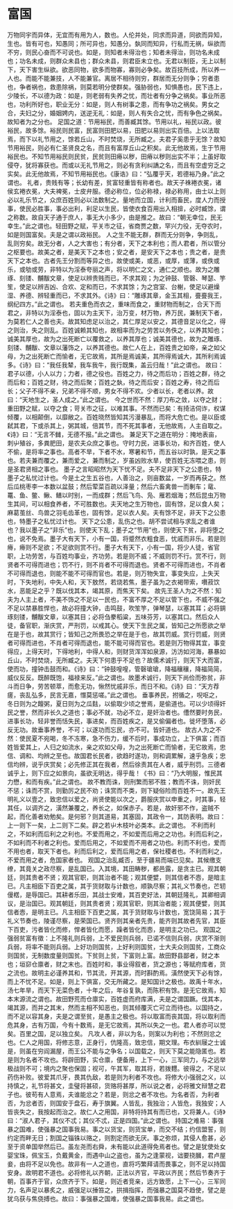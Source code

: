 # 富国
万物同宇而异体，无宜而有用为人，数也。人伦并处，同求而异道，同欲而异知，生也。皆有可也，知愚同；所可异也，知愚分。埶同而知异，行私而无祸，纵欲而不穷，则民心奋而不可说也。如是，则知者未得治也；知者未得治，则功名未成也；功名未成，则群众未县也；群众未县，则君臣未立也。无君以制臣，无上以制下，天下害生纵欲。欲恶同物，欲多而物寡，寡则必争矣。故百技所成，所以养一人也。而能不能兼技，人不能兼官。离居不相待则穷，群居而无分则争；穷者患也，争者祸也，救患除祸，则莫若明分使群矣。强胁弱也，知惧愚也，民下违上，少陵长，不以德为政：如是，则老弱有失养之忧，而壮者有分争之祸矣。事业所恶也，功利所好也，职业无分：如是，则人有树事之患，而有争功之祸矣。男女之合，夫妇之分，婚姻娉内，送逆无礼：如是，则人有失合之忧，而有争色之祸矣。故知者为之分也。
足国之道：节用裕民，而善臧其馀。节用以礼，裕民以政。彼裕民，故多馀。裕民则民富，民富则田肥以易，田肥以易则出实百倍。上以法取焉，而下以礼节用之，馀若丘山，不时焚烧，无所臧之。夫君子奚患乎无馀？故知节用裕民，则必有仁圣贤良之名，而且有富厚丘山之积矣。此无他故焉，生于节用裕民也。不知节用裕民则民贫，民贫则田瘠以秽，田瘠以秽则出实不半；上虽好取侵夺，犹将寡获也。而或以无礼节用之，则必有贪利纠譑之名，而且有空虚穷乏之实矣。此无他故焉，不知节用裕民也。《康诰》曰：“弘覆乎天，若德裕乃身。”此之谓也。
礼者，贵贱有等；长幼有差，贫富轻重皆有称者也。故天子袾裷衣冕，诸侯玄裷衣冕，大夫裨冕，士皮弁服。德必称位，位必称禄，禄必称用，由士以上则必以礼乐节之，众庶百姓则必以法数制之。量地而立国，计利而畜民，度人力而授事，使民必胜事，事必出利，利足以生民，皆使衣食百用出入相揜，必时臧馀，谓之称数。故自天子通于庶人，事无大小多少，由是推之。故曰：“朝无幸位，民无幸生。”此之谓也。轻田野之赋，平关市之征，省商贾之数，罕兴力役，无夺农时，如是则国富矣。夫是之谓以政裕民。
人之生不能无群，群而无分则争，争则乱，乱则穷矣。故无分者，人之大害也；有分者，天下之本利也；而人君者，所以管分之枢要也。故美之者，是美天下之本也；安之者，是安天下之本也；贵之者，是贵天下之本也。古者先王分割而等异之也，故使或美，或恶，或厚，或薄，或佚或乐，或劬或劳，非特以为淫泰夸丽之声，将以明仁之文，通仁之顺也。故为之雕琢、刻镂、黼黻文章，使足以辨贵贱而已，不求其观；为之钟鼓、管磬、琴瑟、竽笙，使足以辨吉凶、合欢、定和而已，不求其馀；为之宫室、台榭，使足以避燥湿、养德、辨轻重而已，不求其外。《诗》曰：“雕琢其章，金玉其相，亹亹我王，纲纪四方。”此之谓也。
若夫重色而衣之，重味而食之，重财物而制之，合天下而君之，非特以为淫泰也，固以为主天下，治万变，材万物，养万民，兼制天下者，为莫若仁人之善也夫。故其知虑足以治之，其仁厚足以安之，其德音足以化之，得之则治，失之则乱。百姓诚赖其知也，故相率而为之劳苦以务佚之，以养其知也；诚美其厚也，故为之出死断亡以覆救之，以养其厚也；诚美其德也，故为之雕琢、刻镂、黼黻、文章以藩饰之，以养其德也。故仁人在上，百姓贵之如帝，亲之如父母，为之出死断亡而愉者，无它故焉，其所是焉诚美，其所得焉诚大，其所利焉诚多。《诗》曰：“我任我辇，我车我牛，我行既集，盖云归哉！”此之谓也。
故曰：君子以德，小人以力；力者，德之役也。百姓之力，待之而后功；百姓之群，待之而后和；百姓之财，待之而后聚；百姓之埶，待之而后安；百姓之寿，待之而后长；父子不得不亲，兄弟不得不顺，男女不得不欢。少者以长，老者以养。故曰：“天地生之，圣人成之。”此之谓也。
今之世而不然：厚刀布之敛，以夺之财；重田野之赋，以夺之食；苛关市之征，以难其事。不然而已矣：有掎洁伺诈，权谋倾覆，以相颠倒，以靡敝之。百姓晓然皆知其污漫暴乱，而将大危亡也。是以臣或弑其君，下或杀其上，粥其城，倍其节，而不死其事者，无他故焉，人主自取之。《诗》曰：“无言不雠，无德不报。”此之谓也。
兼足天下之道在明分：掩地表亩，刺屮殖谷，多粪肥田，是农夫众庶之事也。守时力民，进事长功，和齐百姓，使人不偷，是将率之事也。高者不旱，下者不水，寒暑和节，而五谷以时孰，是天之事也。若夫兼而覆之，兼而爱之，兼而制之，岁虽凶败水旱，使百姓无冻喂之患，则是圣君贤相之事也。
墨子之言昭昭然为天下忧不足。夫不足非天下之公患也，特墨子之私忧过计也。今是土之生五谷也，人善治之，则亩数盆，一岁而再获之。然后瓜桃枣李一本数以盆鼓；然后荤菜百疏以泽量；然后六畜禽兽一而剸车；鼋、鼍、鱼、鳖、鳅、鳝以时别，一而成群；然后飞鸟、凫、雁若烟海；然后昆虫万物生其间，可以相食养者，不可胜数也。夫天地之生万物也，固有馀，足以食人矣；麻葛茧丝、鸟兽之羽毛齿革也，固有馀，足以衣人矣。夫有馀不足，非天下之公患也，特墨子之私忧过计也。
天下之公患，乱伤之也。胡不尝试相与求乱之者谁也？我以墨子之“非乐”也，则使天下乱；墨子之“节用”也，则使天下贫，非将堕之也，说不免焉。墨子大有天下，小有一国，将蹙然衣粗食恶，忧戚而非乐。若是则瘠，瘠则不足欲；不足欲则赏不行。墨子大有天下，小有一国，将少人徒，省官职，上功劳苦，与百姓均事业，齐功劳。若是则不威；不威则罚不行。赏不行，则贤者不可得而进也；罚不行，则不肖者不可得而退也。贤者不可得而进也，不肖者不可得而退也，则能不能不可得而官也。若是，则万物失宜，事变失应，上失天时，下失地利，中失人和，天下敖然，若烧若焦，墨子虽为之衣褐带索，嚽菽饮水，恶能足之乎？既以伐其本，竭其原，而焦天下矣。
故先王圣人为之不然：知夫为人主上者，不美不饰之不足以一民也，不富不厚之不足以管下也，不威不强之不足以禁暴胜悍也，故必将撞大钟，击鸣鼓，吹笙竽，弹琴瑟，以塞其耳；必将錭琢刻镂，黼黻文章，以塞其目；必将刍豢稻粱，五味芬芳，以塞其口。然后众人徒，备官职，渐庆赏，严刑罚，以戒其心。使天下生民之属，皆知己之所愿欲之举在是于也，故其赏行；皆知己之所畏恐之举在是于也，故其罚威。赏行罚威，则贤者可得而进也，不肖者可得而退也，能不能可得而官也。若是则万物得其宜，事变得应，上得天时，下得地利，中得人和，则财货浑浑如泉源，汸汸如河海，暴暴如丘山，不时焚烧，无所臧之。夫天下何患乎不足也？故儒术诚行，则天下大而富，使而功，撞钟击鼓而和。《诗》曰：“钟鼓喤喤，管磬瑲瑲，降福穰穰，降福简简，威仪反反。既醉既饱，福禄来反。”此之谓也。故墨术诚行，则天下尚俭而弥贫，非斗而日争，劳苦顿萃，而愈无功，愀然忧戚非乐，而日不和。《诗》曰：“天方荐瘥，丧乱弘多，民言无嘉，憯莫惩嗟。”此之谓也。
垂事养民，拊循之，唲呕之，冬日则为之饘粥，夏日则为之瓜麮，以偷取少顷之誉焉，是偷道也。可以少顷得奸民之誉，然而非长久之道也；事必不就，功必不立，是奸治者也。傮然要时务民，进事长功，轻非誉而恬失民，事进矣，而百姓疾之，是又偷偏者也。徙坏堕落，必反无功。故垂事养誉，不可；以遂功而忘民，亦不可。皆奸道也。
故古人为之不然：使民夏不宛喝，冬不冻寒，急不伤力，缓不后时，事成功立，上下俱富；而百姓皆爱其上，人归之如流水，亲之欢如父母，为之出死断亡而愉者，无它故焉，忠信、调和、均辨之至也。故国君长民者，欲趋时遂功，则和调累解，速乎急疾；忠信均辨，说乎庆赏矣；必先修正其在我者，然后徐责其在人者，威乎刑罚。三德者诚乎上，则下应之如景向，虽欲无明达，得乎哉！《书》曰：“乃大明服，惟民其力懋，和而有疾。”此之谓也。
故不教而诛，则刑繁而邪不胜；教而不诛，则奸民不惩；诛而不赏，则勤厉之民不劝；诛赏而不类，则下疑俗险而百姓不一。故先王明礼义以壹之，致忠信以爱之，尚贤使能以次之，爵服庆赏以申重之，时其事，轻其任，以调齐之，潢然兼覆之，养长之，如保赤子。若是，故奸邪不作，盗贼不起，而化善者劝勉矣。是何邪？则其道易，其塞固，其政令一，其防表明。故曰：上一则下一矣，上二则下二矣。辟之若屮木枝叶必类本。此之谓也。
不利而利之，不如利而后利之之利也。不爱而用之，不如爱而后用之之功也。利而后利之，不如利而不利者之利也。爱而后用之，不如爱而不用者之功也。利而不利也，爱而不用也者，取天下者也。利而后利之，爱而后用之者，保社稷者也。不利而利之，不爱而用之者，危国家者也。
观国之治乱臧否，至于疆易而端已见矣。其候缴支缭，其竟关之政尽察，是乱国已。入其境，其田畴秽，都邑露，是贪主已。观其朝廷，则其贵者不贤；观其官职，则其治者不能；观其便嬖，则其信者不悫，是暗主已。凡主相臣下百吏之属，其于货财取与计数也，顺孰尽察；其礼义节奏也，芒轫僈楛，是辱国已。其耕者乐田，其战士安难，其百吏好法，其朝廷隆礼，其卿相调议，是治国已。观其朝廷，则其贵者贤；观其官职，则其治者能；观其便嬖，则其信者悫，是明主已。凡主相臣下百吏之属，其于货财取与计数也，宽饶简易；其于礼义节奏也，陵谨尽察，是荣国已。贤齐则其亲者先贵，能齐则其故者先官，其臣下百吏，污者皆化而修，悍者皆化而愿，躁者皆化而悫，是明主之功已。
观国之强弱贫富有徵：上不隆礼则兵弱，上不爱民则兵弱，已诺不信则兵弱，庆赏不渐则兵弱，将率不能则兵弱。上好功则国贫，上好利则国贫，士大夫众则国贫，工商众则国贫，无制数度量则国贫。下贫则上贫，下富则上富。故田野县鄙者，财之本也；垣窌仓廪者，财之末也。百姓时和，事业得叙者，货之源也；等赋府库者，货之流也。故明主必谨养其和，节其流，开其源，而时斟酌焉。潢然使天下必有馀，而上不忧不足。如是，则上下俱富，交无所藏之。是知国计之极也。故禹十年水，汤七年旱，而天下无菜色者，十年之后，年谷复孰，而陈积有馀。是无它故焉，知本末源流之谓也。故田野荒而仓廪实，百姓虚而府库满，夫是之谓国蹶。伐其本，竭其源，而并之其末，然而主相不知恶也，则其倾覆灭亡可立而待也。以国持之，而不足以容其身，夫是之谓至贫，是愚主之极也。将以取富而丧其国，将以取利而危其身，古有万国，今有十数焉，是无它故焉，其所以失之一也。君人者亦可以觉矣。百里之国，足以独立矣。
凡攻人者，非以为名，则案以为利也；不然则忿之也。仁人之用国，将修志意，正身行，伉隆高，致忠信，期文理。布衣紃屦之士诚是，则虽在穷阎漏屋，而王公不能与之争名；以国载之，则天下莫之能隐匿也。若是则为名者不攻也。将辟田野，实仓廪，便备用，上下一心，三军同力，与之远举极战则不可；境内之聚也保固；视可，午其军，取其将，若拨麷。彼得之，不足以药伤补败。彼爱其爪牙，畏其仇敌，若是则为利者不攻也。将修大小强弱之义，以持慎之，礼节将甚文，圭璧将甚硕，货赂将甚厚，所以说之者，必将雅文辩慧之君子也。彼苟有人意焉，夫谁能忿之？若是，则忿之者不攻也。为名者否，为利者否，为忿者否，则国安于盘石，寿于旗翼。人皆乱，我独治；人皆危，我独安；人皆丧失之，我按起而治之。故仁人之用国，非特将持其有而已也，又将兼人。《诗》曰：“淑人君子，其仪不忒；其仪不忒，正是四国。”此之谓也。
持国之难易：事强暴之国难，使强暴之国事我易。事之以货宝，则货宝单，而交不结；约信盟誓，则约定而畔无日；割国之锱铢以赂之，则割定而欲无厌。事之弥烦，其侵人愈甚，必至于资单国举然后已。虽左尧而右舜，未有能以此道得免焉者也。譬之是犹使处女婴宝珠，佩宝玉，负戴黄金，而遇中山之盗也，虽为之逢蒙视，诎要挠膕，君卢屋妾，由将不足以免也。故非有一人之道也，直将巧繁拜请而畏事之，则不足以持国安身。故明君不道也。必将修礼以齐朝，正法以齐官，平政以齐民；然后节奏齐于朝，百事齐于官，众庶齐于下。如是，则近者竞亲，远方致愿，上下一心，三军同力，名声足以暴炙之，威强足以捶笞之，拱揖指挥，而强暴之国莫不趋使，譬之是犹乌获与焦侥搏也。故曰：事强暴之国难，使强暴之国事我易。此之谓也。
